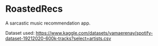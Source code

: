# RoastedRecs
A sarcastic music recommendation app.

Dataset used: https://www.kaggle.com/datasets/yamaerenay/spotify-dataset-19212020-600k-tracks?select=artists.csv
